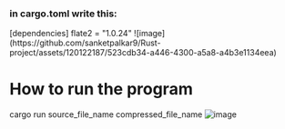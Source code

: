 <h3>in cargo.toml write this:</h3>
[dependencies]
flate2 = "1.0.24"
![image](https://github.com/sanketpalkar9/Rust-project/assets/120122187/523cdb34-a446-4300-a5a8-a4b3e1134eea)




<h1>How to run the program</h1>

cargo run source_file_name compressed_file_name
![image](https://github.com/sanketpalkar9/Rust-project/assets/120122187/4a9ef862-28e8-4256-88d6-77a5e2ad4c27)
